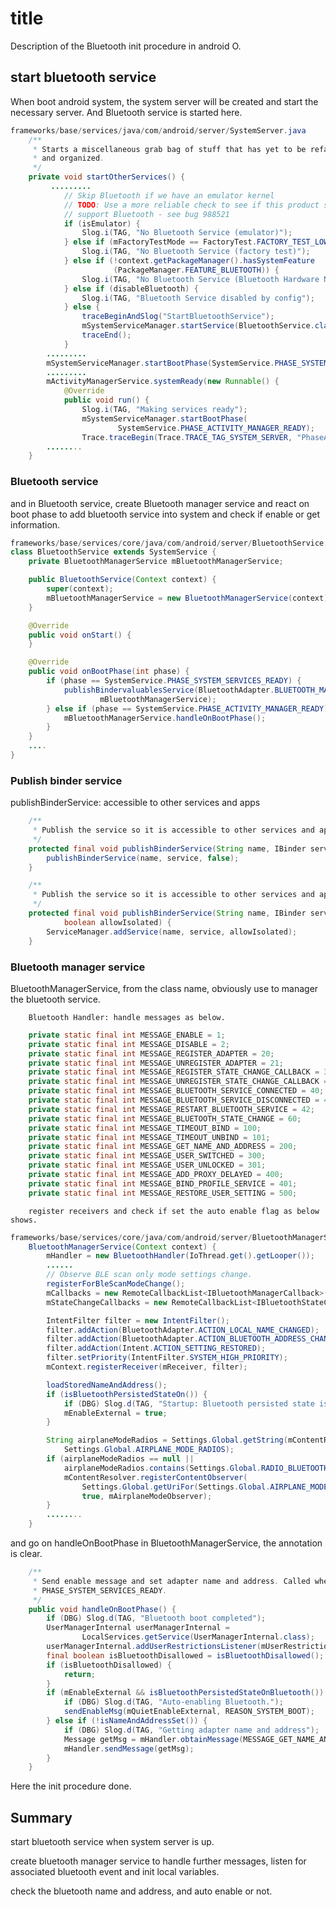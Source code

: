 # title

Description of the Bluetooth init procedure in android O.

## start bluetooth service

When boot android system, the system server will be created and start the necessary server.  And Bluetooth service is started here.

```java
frameworks/base/services/java/com/android/server/SystemServer.java
    /**
     * Starts a miscellaneous grab bag of stuff that has yet to be refactored
     * and organized.
     */
    private void startOtherServices() {
         .........
            // Skip Bluetooth if we have an emulator kernel
            // TODO: Use a more reliable check to see if this product should
            // support Bluetooth - see bug 988521
            if (isEmulator) {
                Slog.i(TAG, "No Bluetooth Service (emulator)");
            } else if (mFactoryTestMode == FactoryTest.FACTORY_TEST_LOW_LEVEL) {
                Slog.i(TAG, "No Bluetooth Service (factory test)");
            } else if (!context.getPackageManager().hasSystemFeature
                       (PackageManager.FEATURE_BLUETOOTH)) {
                Slog.i(TAG, "No Bluetooth Service (Bluetooth Hardware Not Present)");
            } else if (disableBluetooth) {
                Slog.i(TAG, "Bluetooth Service disabled by config");
            } else {
                traceBeginAndSlog("StartBluetoothService");
                mSystemServiceManager.startService(BluetoothService.class);
                traceEnd();
            }
        .........
        mSystemServiceManager.startBootPhase(SystemService.PHASE_SYSTEM_SERVICES_READY);
        .........
        mActivityManagerService.systemReady(new Runnable() {
            @Override
            public void run() {
                Slog.i(TAG, "Making services ready");
                mSystemServiceManager.startBootPhase(
                        SystemService.PHASE_ACTIVITY_MANAGER_READY);
                Trace.traceBegin(Trace.TRACE_TAG_SYSTEM_SERVER, "PhaseActivityManagerReady");
        ........
    }
```

### Bluetooth service

and in Bluetooth service, create  Bluetooth manager service and react on boot phase to add bluetooth service into system and check if enable or get information.

```java
frameworks/base/services/core/java/com/android/server/BluetoothService.java
class BluetoothService extends SystemService {
    private BluetoothManagerService mBluetoothManagerService;

    public BluetoothService(Context context) {
        super(context);
        mBluetoothManagerService = new BluetoothManagerService(context);
    }

    @Override
    public void onStart() {
    }

    @Override
    public void onBootPhase(int phase) {
        if (phase == SystemService.PHASE_SYSTEM_SERVICES_READY) {
            publishBindervaluablesService(BluetoothAdapter.BLUETOOTH_MANAGER_SERVICE,
                    mBluetoothManagerService);
        } else if (phase == SystemService.PHASE_ACTIVITY_MANAGER_READY) {
            mBluetoothManagerService.handleOnBootPhase();
        }
    }
    ....
}

```

### Publish binder service

publishBinderService: accessible to other services and apps

```java
    /**
     * Publish the service so it is accessible to other services and apps.
     */
    protected final void publishBinderService(String name, IBinder service) {
        publishBinderService(name, service, false);
    }

    /**
     * Publish the service so it is accessible to other services and apps.
     */
    protected final void publishBinderService(String name, IBinder service,
            boolean allowIsolated) {
        ServiceManager.addService(name, service, allowIsolated);
    }
```

### Bluetooth manager service

BluetoothManagerService, from the class name, obviously use to manager the bluetooth service.        

        Bluetooth Handler: handle messages as below.

```java
    private static final int MESSAGE_ENABLE = 1;
    private static final int MESSAGE_DISABLE = 2;
    private static final int MESSAGE_REGISTER_ADAPTER = 20;
    private static final int MESSAGE_UNREGISTER_ADAPTER = 21;
    private static final int MESSAGE_REGISTER_STATE_CHANGE_CALLBACK = 30;
    private static final int MESSAGE_UNREGISTER_STATE_CHANGE_CALLBACK = 31;
    private static final int MESSAGE_BLUETOOTH_SERVICE_CONNECTED = 40;
    private static final int MESSAGE_BLUETOOTH_SERVICE_DISCONNECTED = 41;
    private static final int MESSAGE_RESTART_BLUETOOTH_SERVICE = 42;
    private static final int MESSAGE_BLUETOOTH_STATE_CHANGE = 60;
    private static final int MESSAGE_TIMEOUT_BIND = 100;
    private static final int MESSAGE_TIMEOUT_UNBIND = 101;
    private static final int MESSAGE_GET_NAME_AND_ADDRESS = 200;
    private static final int MESSAGE_USER_SWITCHED = 300;
    private static final int MESSAGE_USER_UNLOCKED = 301;
    private static final int MESSAGE_ADD_PROXY_DELAYED = 400;
    private static final int MESSAGE_BIND_PROFILE_SERVICE = 401;
    private static final int MESSAGE_RESTORE_USER_SETTING = 500;
```

        register receivers and check if set the auto enable flag as below shows.

```java
frameworks/base/services/core/java/com/android/server/BluetoothManagerService.java
    BluetoothManagerService(Context context) {
        mHandler = new BluetoothHandler(IoThread.get().getLooper());
        ......
        // Observe BLE scan only mode settings change.
        registerForBleScanModeChange();
        mCallbacks = new RemoteCallbackList<IBluetoothManagerCallback>();
        mStateChangeCallbacks = new RemoteCallbackList<IBluetoothStateChangeCallback>();

        IntentFilter filter = new IntentFilter();
        filter.addAction(BluetoothAdapter.ACTION_LOCAL_NAME_CHANGED);
        filter.addAction(BluetoothAdapter.ACTION_BLUETOOTH_ADDRESS_CHANGED);
        filter.addAction(Intent.ACTION_SETTING_RESTORED);
        filter.setPriority(IntentFilter.SYSTEM_HIGH_PRIORITY);
        mContext.registerReceiver(mReceiver, filter);

        loadStoredNameAndAddress();
        if (isBluetoothPersistedStateOn()) {
            if (DBG) Slog.d(TAG, "Startup: Bluetooth persisted state is ON.");
            mEnableExternal = true;
        }

        String airplaneModeRadios = Settings.Global.getString(mContentResolver,
            Settings.Global.AIRPLANE_MODE_RADIOS);
        if (airplaneModeRadios == null ||
            airplaneModeRadios.contains(Settings.Global.RADIO_BLUETOOTH)) {
            mContentResolver.registerContentObserver(
                Settings.Global.getUriFor(Settings.Global.AIRPLANE_MODE_ON),
                true, mAirplaneModeObserver);
        }
        ........
    }

```

and go on handleOnBootPhase in BluetoothManagerService, the annotation is clear.

```java
    /**
     * Send enable message and set adapter name and address. Called when the boot phase becomes
     * PHASE_SYSTEM_SERVICES_READY.
     */
    public void handleOnBootPhase() {
        if (DBG) Slog.d(TAG, "Bluetooth boot completed");
        UserManagerInternal userManagerInternal =
                LocalServices.getService(UserManagerInternal.class);
        userManagerInternal.addUserRestrictionsListener(mUserRestrictionsListener);
        final boolean isBluetoothDisallowed = isBluetoothDisallowed();
        if (isBluetoothDisallowed) {
            return;
        }
        if (mEnableExternal && isBluetoothPersistedStateOnBluetooth()) {
            if (DBG) Slog.d(TAG, "Auto-enabling Bluetooth.");
            sendEnableMsg(mQuietEnableExternal, REASON_SYSTEM_BOOT);
        } else if (!isNameAndAddressSet()) {
            if (DBG) Slog.d(TAG, "Getting adapter name and address");
            Message getMsg = mHandler.obtainMessage(MESSAGE_GET_NAME_AND_ADDRESS);
            mHandler.sendMessage(getMsg);
        }
    }
```



Here the init procedure done.

## Summary

start bluetooth service  when system server is up.

create bluetooth manager service to handle further messages, listen for associated bluetooth event and init local variables.

check the bluetooth name and address, and auto enable or not.

